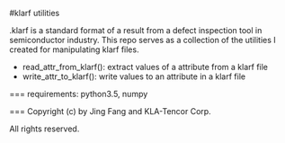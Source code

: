 #klarf utilities

.klarf is a standard format of a result from a defect inspection tool in semiconductor industry.
This repo serves as a collection of the utilities I created for manipulating klarf files.

- read_attr_from_klarf(): extract values of a attribute from a klarf file
- write_attr_to_klarf(): write values to an attribute in a klarf file

===
requirements: python3.5, numpy

===
Copyright (c) by Jing Fang and KLA-Tencor Corp.

All rights reserved.
